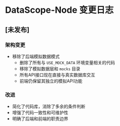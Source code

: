 # DataScope-Node 变更日志

## [未发布]

### 架构变更

- 移除了后端模拟数据模式
  - 删除了所有与 `USE_MOCK_DATA` 环境变量相关的代码
  - 移除了模拟数据层和 `mocks` 目录
  - 所有API接口现在直接与真实数据库交互
  - 前端仍保留其独立的模拟API功能

### 改进

- 简化了代码库，消除了多余的条件判断
- 增强了代码一致性和可维护性
- 明确了后端和前端的职责边界